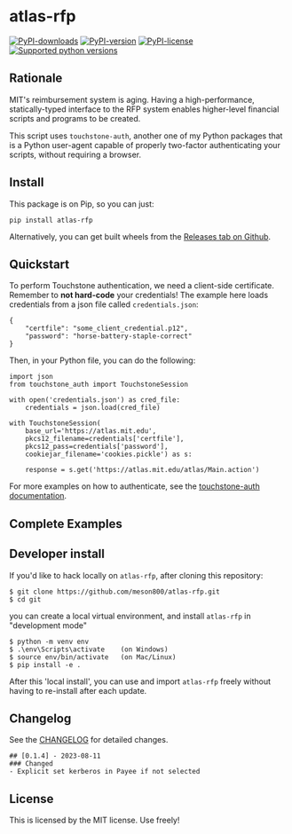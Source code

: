 # atlas-rfp
[![PyPI-downloads](https://img.shields.io/pypi/dm/atlas-rfp)](https://pypi.org/project/atlas-rfp)
[![PyPI-version](https://img.shields.io/pypi/v/atlas-rfp)](https://pypi.org/project/atlas-rfp)
[![PyPI-license](https://img.shields.io/pypi/l/atlas-rfp)](https://pypi.org/project/atlas-rfp)
[![Supported python versions](https://img.shields.io/pypi/pyversions/atlas-rfp)](https://pypi.org/project/atlas-rfp)

## Rationale
MIT's reimbursement system is aging. Having a high-performance, statically-typed
interface to the RFP system enables higher-level financial scripts and programs
to be created.

This script uses `touchstone-auth`, another one of my Python packages that is
a Python user-agent capable of properly two-factor authenticating your scripts,
without requiring a browser.

## Install
This package is on Pip, so you can just:
```
pip install atlas-rfp
```

Alternatively, you can get built wheels from the [Releases tab on Github](https://github.com/meson800/atlas-rfp/releases).

## Quickstart
To perform Touchstone authentication, we need a client-side certificate.
Remember to **not hard-code** your credentials!
The example here loads credentials from a json file called `credentials.json`:
```
{
    "certfile": "some_client_credential.p12",
    "password": "horse-battery-staple-correct"
}
```

Then, in your Python file, you can do the following:
```
import json
from touchstone_auth import TouchstoneSession

with open('credentials.json') as cred_file:
    credentials = json.load(cred_file)

with TouchstoneSession(
    base_url='https://atlas.mit.edu',
    pkcs12_filename=credentials['certfile'],
    pkcs12_pass=credentials['password'],
    cookiejar_filename='cookies.pickle') as s:

    response = s.get('https://atlas.mit.edu/atlas/Main.action')
```

For more examples on how to authenticate,
see the [touchstone-auth documentation](https://github.com/meson800/touchstone-auth).

## Complete Examples

## Developer install
If you'd like to hack locally on `atlas-rfp`, after cloning this repository:
```
$ git clone https://github.com/meson800/atlas-rfp.git
$ cd git
```
you can create a local virtual environment, and install `atlas-rfp` in "development mode"
```
$ python -m venv env
$ .\env\Scripts\activate    (on Windows)
$ source env/bin/activate   (on Mac/Linux)
$ pip install -e .
```
After this 'local install', you can use and import `atlas-rfp` freely without
having to re-install after each update.

## Changelog
See the [CHANGELOG](CHANGELOG.md) for detailed changes.
```
## [0.1.4] - 2023-08-11
### Changed
- Explicit set kerberos in Payee if not selected
```

## License
This is licensed by the MIT license. Use freely!
